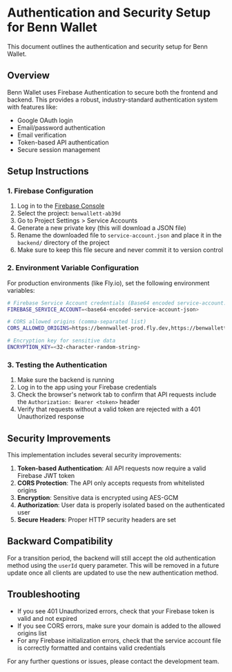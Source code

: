 # Authentication and Security Setup for Benn Wallet

This document outlines the authentication and security setup for Benn Wallet.

## Overview

Benn Wallet uses Firebase Authentication to secure both the frontend and backend. This provides a robust, industry-standard authentication system with features like:

- Google OAuth login
- Email/password authentication
- Email verification
- Token-based API authentication
- Secure session management

## Setup Instructions

### 1. Firebase Configuration

1. Log in to the [Firebase Console](https://console.firebase.google.com/)
2. Select the project: `benwallett-ab39d`
3. Go to Project Settings > Service Accounts
4. Generate a new private key (this will download a JSON file)
5. Rename the downloaded file to `service-account.json` and place it in the `backend/` directory of the project
6. Make sure to keep this file secure and never commit it to version control

### 2. Environment Variable Configuration

For production environments (like Fly.io), set the following environment variables:

```bash
# Firebase Service Account credentials (Base64 encoded service-account.json)
FIREBASE_SERVICE_ACCOUNT=<base64-encoded-service-account-json>

# CORS allowed origins (comma-separated list)
CORS_ALLOWED_ORIGINS=https://bennwallet-prod.fly.dev,https://benwallett-ab39d.web.app

# Encryption key for sensitive data
ENCRYPTION_KEY=<32-character-random-string>
```

### 3. Testing the Authentication

1. Make sure the backend is running
2. Log in to the app using your Firebase credentials
3. Check the browser's network tab to confirm that API requests include the `Authorization: Bearer <token>` header
4. Verify that requests without a valid token are rejected with a 401 Unauthorized response

## Security Improvements

This implementation includes several security improvements:

1. **Token-based Authentication**: All API requests now require a valid Firebase JWT token
2. **CORS Protection**: The API only accepts requests from whitelisted origins
3. **Encryption**: Sensitive data is encrypted using AES-GCM
4. **Authorization**: User data is properly isolated based on the authenticated user
5. **Secure Headers**: Proper HTTP security headers are set

## Backward Compatibility

For a transition period, the backend will still accept the old authentication method using the `userId` query parameter. This will be removed in a future update once all clients are updated to use the new authentication method.

## Troubleshooting

- If you see 401 Unauthorized errors, check that your Firebase token is valid and not expired
- If you see CORS errors, make sure your domain is added to the allowed origins list
- For any Firebase initialization errors, check that the service account file is correctly formatted and contains valid credentials

For any further questions or issues, please contact the development team.
